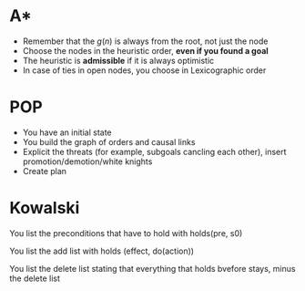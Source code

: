 # A*

- Remember that the $g(n)$ is always from the root, not just the node
- Choose the nodes in the heuristic order, **even if you found a goal**
- The heuristic is **admissible** if it is always optimistic
- In case of ties in open nodes, you choose in Lexicographic order

# POP

- You have an initial state
- You build the graph of orders and causal links
- Explicit the threats (for example, subgoals cancling each other), insert promotion/demotion/white knights
- Create plan



# Kowalski

You list the preconditions that have to hold with holds(pre, s0)

You list the add list with holds (effect, do(action))

You list the delete list stating that everything that holds bvefore stays, minus the delete list


